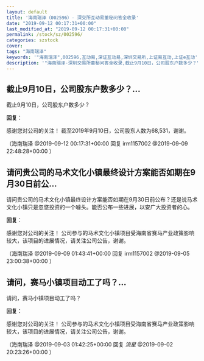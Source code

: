 ```yaml
---
layout: default
title: '海南瑞泽（002596）- 深交所互动易董秘问答全收录'
date: "2019-09-12 00:17:31+00:00"
last_modified_at: "2019-09-12 00:17:31+00:00"
permalink: /stock/sz/002596/
categories: szstock
cover: 
tags: "海南瑞泽"
keywords: '"海南瑞泽",002596,互动易,深证互动易,深圳交易所,上证易互动,上证e互动'
description: '"海南瑞泽-深圳交易所董秘问答全收录,截止9月10日，公司股东户数多少？"'
---
```


## 截止9月10日，公司股东户数多少？...

截止9月10日，公司股东户数多少？

**回复**：

感谢您对公司的关注！
截至2019年9月10日，公司股东人数为68,531，谢谢。 

（海南瑞泽  @2019-09-12 00:17:31+00:00 回复 irm1157002  @2019-09-09 22:48:28+00:00 ）

## 请问贵公司的马术文化小镇最终设计方案能否如期在9月30日前公...

请问贵公司的马术文化小镇最终设计方案能否如期在9月30日前公布？还是说马术文化小镇只是忽悠投资的一个噱头。能否公布一些进展，以安广大投资者的心。

**回复**：

感谢您对公司的关注！
公司参与的马术文化小镇项目受海南省赛马产业政策影响较大，该项目的进展情况，请关注公司公告，谢谢。 

（海南瑞泽  @2019-09-09 01:43:41+00:00 回复 irm1157002  @2019-09-05 23:00:38+00:00 ）

## 请问，赛马小镇项目动工了吗？...

请问，赛马小镇项目动工了吗？

**回复**：

感谢您对公司的关注！
公司参与的马术文化小镇项目受海南省赛马产业政策影响较大，该项目的进展情况，请关注公司公告，谢谢。 

（海南瑞泽  @2019-09-03 01:42:25+00:00 回复 $流星$  @2019-09-02 20:23:26+00:00 ）

